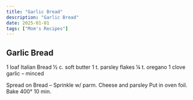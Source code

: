 ```yaml
---
title: "Garlic Bread"
description: "Garlic Bread"
date: 2025-01-01
tags: ["Mom's Recipes"]
---
```


## Garlic Bread

1 loaf Italian Bread
½ c. soft butter
1 t. parsley flakes
¼ t. oregano
1 clove garlic – minced
 
Spread on Bread – Sprinkle w/ parm. Cheese and parsley
Put in oven foil.  Bake 400° 10 min.
 


